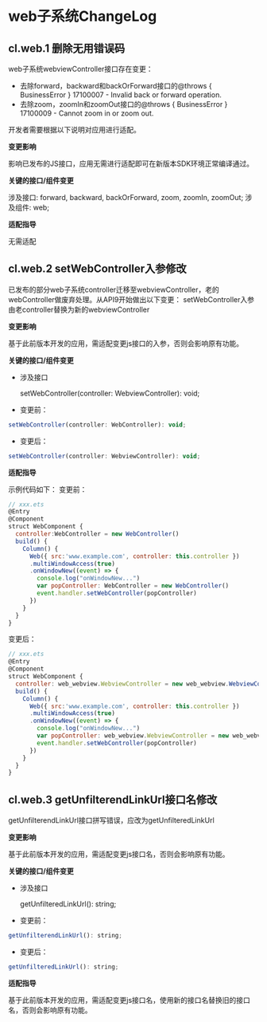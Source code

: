 # web子系统ChangeLog

## cl.web.1 删除无用错误码

web子系统webviewController接口存在变更：

 - 去除forward，backward和backOrForward接口的@throws { BusinessError } 17100007 - Invalid back or forward operation.
 - 去除zoom，zoomIn和zoomOut接口的@throws { BusinessError } 17100009 - Cannot zoom in or zoom out.

开发者需要根据以下说明对应用进行适配。


**变更影响**

影响已发布的JS接口，应用无需进行适配即可在新版本SDK环境正常编译通过。

**关键的接口/组件变更**

涉及接口: forward, backward, backOrForward, zoom, zoomIn, zoomOut;
涉及组件: web;

**适配指导**

无需适配
        
## cl.web.2 setWebController入参修改

已发布的部分web子系统controller迁移至webviewController，老的webController做废弃处理。从API9开始做出以下变更：
setWebController入参由老controller替换为新的webviewController

**变更影响**

基于此前版本开发的应用，需适配变更js接口的入参，否则会影响原有功能。

**关键的接口/组件变更**

- 涉及接口

  setWebController(controller: WebviewController): void;

- 变更前：

```js
setWebController(controller: WebController): void;
```

- 变更后：

```js
setWebController(controller: WebviewController): void;
```

**适配指导**

示例代码如下：
变更前：
```js
// xxx.ets
@Entry
@Component
struct WebComponent {
  controller:WebController = new WebController()
  build() {
    Column() {
      Web({ src:'www.example.com', controller: this.controller })
      .multiWindowAccess(true)
      .onWindowNew((event) => {
        console.log("onWindowNew...")
        var popController: WebController = new WebController()
        event.handler.setWebController(popController)
      })
    }
  }
}
```

变更后：
```js
// xxx.ets
@Entry
@Component
struct WebComponent {
  controller: web_webview.WebviewController = new web_webview.WebviewController()
  build() {
    Column() {
      Web({ src:'www.example.com', controller: this.controller })
      .multiWindowAccess(true)
      .onWindowNew((event) => {
        console.log("onWindowNew...")
        var popController: web_webview.WebviewController = new web_webview.WebviewController()
        event.handler.setWebController(popController)
      })
    }
  }
}
```

## cl.web.3 getUnfilterendLinkUrl接口名修改

getUnfilterendLinkUrl接口拼写错误，应改为getUnfilteredLinkUrl

**变更影响**

基于此前版本开发的应用，需适配变更js接口名，否则会影响原有功能。

**关键的接口/组件变更**

- 涉及接口

  getUnfilteredLinkUrl(): string;

- 变更前：

```js
getUnfilterendLinkUrl(): string;
```

- 变更后：

```js
getUnfilteredLinkUrl(): string;
```

**适配指导**

基于此前版本开发的应用，需适配变更js接口名，使用新的接口名替换旧的接口名，否则会影响原有功能。

<!--no_check-->